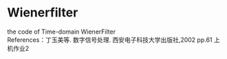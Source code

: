 # Wienerfilter
the code of Time-domain WienerFilter  
References：丁玉美等. 数字信号处理. 西安电子科技大学出版社,2002  pp.61 上机作业2  

